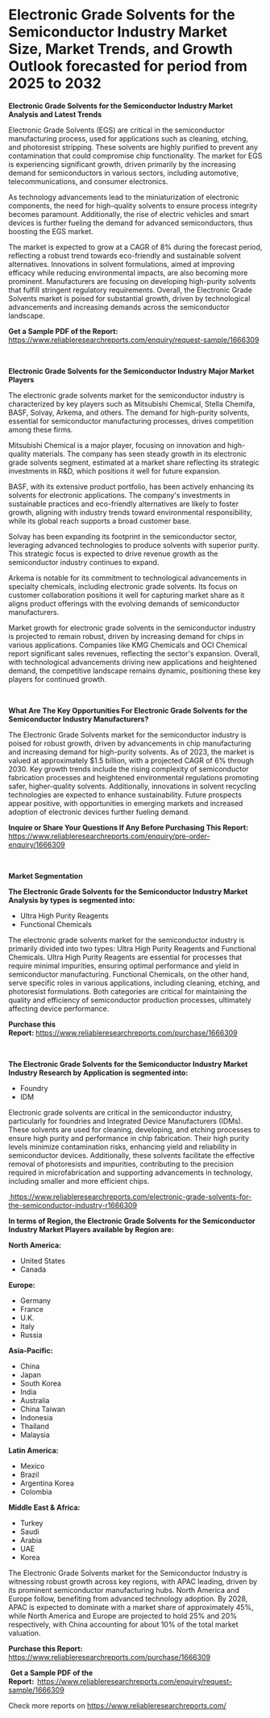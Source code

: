 <p><h1>Electronic Grade Solvents for the Semiconductor Industry Market Size, Market Trends, and Growth Outlook forecasted for period from 2025 to 2032</h1></p><p><strong>Electronic Grade Solvents for the Semiconductor Industry Market Analysis and Latest Trends</strong></p>
<p><p>Electronic Grade Solvents (EGS) are critical in the semiconductor manufacturing process, used for applications such as cleaning, etching, and photoresist stripping. These solvents are highly purified to prevent any contamination that could compromise chip functionality. The market for EGS is experiencing significant growth, driven primarily by the increasing demand for semiconductors in various sectors, including automotive, telecommunications, and consumer electronics. </p><p>As technology advancements lead to the miniaturization of electronic components, the need for high-quality solvents to ensure process integrity becomes paramount. Additionally, the rise of electric vehicles and smart devices is further fueling the demand for advanced semiconductors, thus boosting the EGS market.</p><p>The market is expected to grow at a CAGR of 8% during the forecast period, reflecting a robust trend towards eco-friendly and sustainable solvent alternatives. Innovations in solvent formulations, aimed at improving efficacy while reducing environmental impacts, are also becoming more prominent. Manufacturers are focusing on developing high-purity solvents that fulfill stringent regulatory requirements. Overall, the Electronic Grade Solvents market is poised for substantial growth, driven by technological advancements and increasing demands across the semiconductor landscape.</p></p>
<p><strong>Get a Sample PDF of the Report:&nbsp;</strong> <a href="https://www.reliableresearchreports.com/enquiry/request-sample/1666309?utm_campaign=2205&utm_medium=2&utm_source=Github&utm_content=ia&utm_term=12022025&utm_id=electronic-grade-solvents-for-the-semiconductor-industry">https://www.reliableresearchreports.com/enquiry/request-sample/1666309</a></p>
<p>&nbsp;</p>
<p><strong>Electronic Grade Solvents for the Semiconductor Industry Major Market Players</strong></p>
<p><p>The electronic grade solvents market for the semiconductor industry is characterized by key players such as Mitsubishi Chemical, Stella Chemifa, BASF, Solvay, Arkema, and others. The demand for high-purity solvents, essential for semiconductor manufacturing processes, drives competition among these firms.</p><p>Mitsubishi Chemical is a major player, focusing on innovation and high-quality materials. The company has seen steady growth in its electronic grade solvents segment, estimated at a market share reflecting its strategic investments in R&D, which positions it well for future expansion.</p><p>BASF, with its extensive product portfolio, has been actively enhancing its solvents for electronic applications. The company's investments in sustainable practices and eco-friendly alternatives are likely to foster growth, aligning with industry trends toward environmental responsibility, while its global reach supports a broad customer base.</p><p>Solvay has been expanding its footprint in the semiconductor sector, leveraging advanced technologies to produce solvents with superior purity. This strategic focus is expected to drive revenue growth as the semiconductor industry continues to expand. </p><p>Arkema is notable for its commitment to technological advancements in specialty chemicals, including electronic grade solvents. Its focus on customer collaboration positions it well for capturing market share as it aligns product offerings with the evolving demands of semiconductor manufacturers.</p><p>Market growth for electronic grade solvents in the semiconductor industry is projected to remain robust, driven by increasing demand for chips in various applications. Companies like KMG Chemicals and OCI Chemical report significant sales revenues, reflecting the sector's expansion. Overall, with technological advancements driving new applications and heightened demand, the competitive landscape remains dynamic, positioning these key players for continued growth.</p></p>
<p>&nbsp;</p>
<p><strong>What Are The Key Opportunities For Electronic Grade Solvents for the Semiconductor Industry Manufacturers?</strong></p>
<p><p>The Electronic Grade Solvents market for the semiconductor industry is poised for robust growth, driven by advancements in chip manufacturing and increasing demand for high-purity solvents. As of 2023, the market is valued at approximately $1.5 billion, with a projected CAGR of 6% through 2030. Key growth trends include the rising complexity of semiconductor fabrication processes and heightened environmental regulations promoting safer, higher-quality solvents. Additionally, innovations in solvent recycling technologies are expected to enhance sustainability. Future prospects appear positive, with opportunities in emerging markets and increased adoption of electronic devices further fueling demand.</p></p>
<p><strong>Inquire or Share Your Questions If Any Before Purchasing This Report:</strong> <a href="https://www.reliableresearchreports.com/enquiry/pre-order-enquiry/1666309?utm_campaign=2205&utm_medium=2&utm_source=Github&utm_content=ia&utm_term=12022025&utm_id=electronic-grade-solvents-for-the-semiconductor-industry">https://www.reliableresearchreports.com/enquiry/pre-order-enquiry/1666309</a></p>
<p>&nbsp;</p>
<p><strong>Market Segmentation</strong></p>
<p><strong>The Electronic Grade Solvents for the Semiconductor Industry Market Analysis by types is segmented into:</strong></p>
<p><ul><li>Ultra High Purity Reagents</li><li>Functional Chemicals</li></ul></p>
<p><p>The electronic grade solvents market for the semiconductor industry is primarily divided into two types: Ultra High Purity Reagents and Functional Chemicals. Ultra High Purity Reagents are essential for processes that require minimal impurities, ensuring optimal performance and yield in semiconductor manufacturing. Functional Chemicals, on the other hand, serve specific roles in various applications, including cleaning, etching, and photoresist formulations. Both categories are critical for maintaining the quality and efficiency of semiconductor production processes, ultimately affecting device performance.</p></p>
<p><strong>Purchase this Report:&nbsp;</strong><a href="https://www.reliableresearchreports.com/purchase/1666309?utm_campaign=2205&utm_medium=2&utm_source=Github&utm_content=ia&utm_term=12022025&utm_id=electronic-grade-solvents-for-the-semiconductor-industry">https://www.reliableresearchreports.com/purchase/1666309</a></p>
<p>&nbsp;</p>
<p><strong>The Electronic Grade Solvents for the Semiconductor Industry Market Industry Research by Application is segmented into:</strong></p>
<p><ul><li>Foundry</li><li>IDM</li></ul></p>
<p><p>Electronic grade solvents are critical in the semiconductor industry, particularly for foundries and Integrated Device Manufacturers (IDMs). These solvents are used for cleaning, developing, and etching processes to ensure high purity and performance in chip fabrication. Their high purity levels minimize contamination risks, enhancing yield and reliability in semiconductor devices. Additionally, these solvents facilitate the effective removal of photoresists and impurities, contributing to the precision required in microfabrication and supporting advancements in technology, including smaller and more efficient chips.</p></p>
<p><a href="https://www.reliableresearchreports.com/electronic-grade-solvents-for-the-semiconductor-industry-r1666309?utm_campaign=2205&utm_medium=2&utm_source=Github&utm_content=ia&utm_term=12022025&utm_id=electronic-grade-solvents-for-the-semiconductor-industry">&nbsp;https://www.reliableresearchreports.com/electronic-grade-solvents-for-the-semiconductor-industry-r1666309</a></p>
<p><strong>In terms of Region, the Electronic Grade Solvents for the Semiconductor Industry Market Players available by Region are:</strong></p>
<p>
    <p> <strong> North America: </strong>
        <ul>
            <li>United States</li>
            <li>Canada</li>
        </ul>
        </p> 
    <p> <strong> Europe: </strong>
        <ul>
            <li>Germany</li>
            <li>France</li>
            <li>U.K.</li>
            <li>Italy</li>
            <li>Russia</li>
        </ul>
        </p> 
    <p> <strong> Asia-Pacific: </strong>
        <ul>
            <li>China</li>
            <li>Japan</li>
            <li>South Korea</li>
            <li>India</li>
            <li>Australia</li>
            <li>China Taiwan</li>
            <li>Indonesia</li>
            <li>Thailand</li>
            <li>Malaysia</li>
        </ul>
        </p> 
    <p> <strong> Latin America: </strong>
        <ul>
            <li>Mexico</li>
            <li>Brazil</li>
            <li>Argentina Korea</li>
            <li>Colombia</li>
        </ul>
        </p> 
    <p> <strong> Middle East & Africa: </strong>
        <ul>
            <li>Turkey</li>
            <li>Saudi</li>
            <li>Arabia</li>
            <li>UAE</li>
            <li>Korea</li>
        </ul>
    </p>
    </p>
<p><p>The Electronic Grade Solvents market for the Semiconductor Industry is witnessing robust growth across key regions, with APAC leading, driven by its prominent semiconductor manufacturing hubs. North America and Europe follow, benefiting from advanced technology adoption. By 2028, APAC is expected to dominate with a market share of approximately 45%, while North America and Europe are projected to hold 25% and 20% respectively, with China accounting for about 10% of the total market valuation.</p></p>
<p><strong>Purchase this Report: </strong><a href="https://www.reliableresearchreports.com/purchase/1666309?utm_campaign=2205&utm_medium=2&utm_source=Github&utm_content=ia&utm_term=12022025&utm_id=electronic-grade-solvents-for-the-semiconductor-industry">https://www.reliableresearchreports.com/purchase/1666309</a></p>
<p>&nbsp;<strong>Get a Sample PDF of the Report:&nbsp;&nbsp;</strong><a href="https://www.reliableresearchreports.com/enquiry/request-sample/1666309?utm_campaign=2205&utm_medium=2&utm_source=Github&utm_content=ia&utm_term=12022025&utm_id=electronic-grade-solvents-for-the-semiconductor-industry">https://www.reliableresearchreports.com/enquiry/request-sample/1666309</a></p>
<p><strong></strong></p>
<p>Check more reports on <a href="https://www.reliableresearchreports.com/?utm_campaign=2205&utm_medium=2&utm_source=Github&utm_content=ia&utm_term=12022025&utm_id=electronic-grade-solvents-for-the-semiconductor-industry">https://www.reliableresearchreports.com/</a></p>